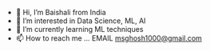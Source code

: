 - 👋 Hi, I’m Baishali from India
- 👀 I’m interested in Data Science, ML, AI
- 🌱 I’m currently learning ML techniques
- 📫 How to reach me ... EMAIL msghosh1000@gmail.com

<!---
Gbaishali/Gbaishali is a ✨ special ✨ repository because its `README.md` (this file) appears on your GitHub profile.
You can click the Preview link to take a look at your changes.
--->
